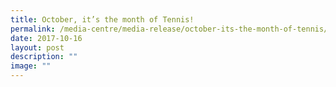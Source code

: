 ```yaml
---
title: October, it’s the month of Tennis!
permalink: /media-centre/media-release/october-its-the-month-of-tennis/
date: 2017-10-16
layout: post
description: ""
image: ""
---
```

